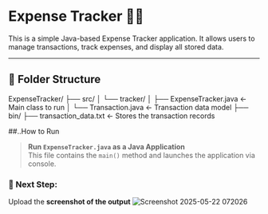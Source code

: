 # Expense Tracker 🧾💸

This is a simple Java-based Expense Tracker application. It allows users to manage transactions, track expenses, and display all stored data.

---

## 📁 Folder Structure
ExpenseTracker/
├── src/
│ └── tracker/
│ ├── ExpenseTracker.java ← Main class to run
│ └── Transaction.java ← Transaction data model
├── bin/
├── transaction_data.txt ← Stores the transaction records

##..How to Run
> **Run `ExpenseTracker.java` as a Java Application**  
This file contains the `main()` method and launches the application via console.

### 📝 Next Step:
Upload the **screenshot of the output** 
![Screenshot 2025-05-22 072026](https://github.com/user-attachments/assets/e60d5b8d-cc22-43a5-a92e-114d3757f112)


